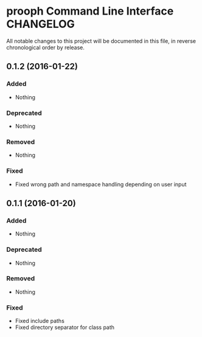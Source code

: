 # prooph Command Line Interface CHANGELOG

All notable changes to this project will be documented in this file, in reverse chronological order by release.

## 0.1.2 (2016-01-22)

### Added

* Nothing

### Deprecated

* Nothing

### Removed

* Nothing

### Fixed

* Fixed wrong path and namespace handling depending on user input

## 0.1.1 (2016-01-20)

### Added

* Nothing

### Deprecated

* Nothing

### Removed

* Nothing

### Fixed

* Fixed include paths
* Fixed directory separator for class path
